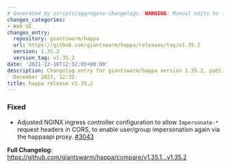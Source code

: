 ```yaml
---
# Generated by scripts/aggregate-changelogs. WARNING: Manual edits to this files will be overwritten.
changes_categories:
- Web UI
changes_entry:
  repository: giantswarm/happa
  url: https://github.com/giantswarm/happa/releases/tag/v1.35.2
  version: 1.35.2
  version_tag: v1.35.2
date: '2021-12-16T12:32:05+00:00'
description: Changelog entry for giantswarm/happa version 1.35.2, published on 16
  December 2021, 12:32.
title: happa release v1.35.2
---
```


### Fixed

- Adjusted NGINX ingress controller configuration to allow `Impersonate-*` request headers in CORS, to enable user/group impersonation again via the happaapi proxy. [#3043](https://github.com/giantswarm/happa/pull/3043)

**Full Changelog**: https://github.com/giantswarm/happa/compare/v1.35.1...v1.35.2

